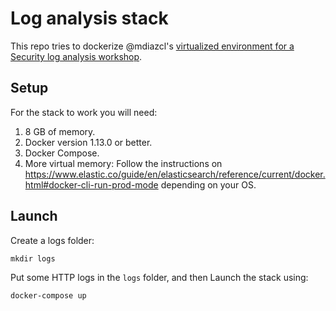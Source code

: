 # Log analysis stack

This repo tries to dockerize @mdiazcl's [virtualized environment for a Security
log analysis workshop](https://mdiazlira.com/Talleres/TallerAnalisisDeLogs/prelab.html).

## Setup

For the stack to work you will need:

1. 8 GB of memory.
1. Docker version 1.13.0 or better.
1. Docker Compose.
1. More virtual memory: Follow the instructions on
https://www.elastic.co/guide/en/elasticsearch/reference/current/docker.html#docker-cli-run-prod-mode
depending on your OS.

## Launch

Create a logs folder:

```shell
mkdir logs
```

Put some HTTP logs in the `logs` folder, and then Launch the stack using:

```shell
docker-compose up
```
